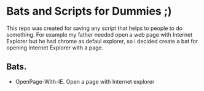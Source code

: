 # Bats and Scripts for Dummies ;)

This repo was created for saving any script that helps to people to do something.
For example my father needed open a web page with Internet Explorer but he had chrome as defaul explorer, so i decided create a bat for opening Internet Explorer with a page.

## Bats.
- OpenPage-With-IE. Open a page with Internet explorer
